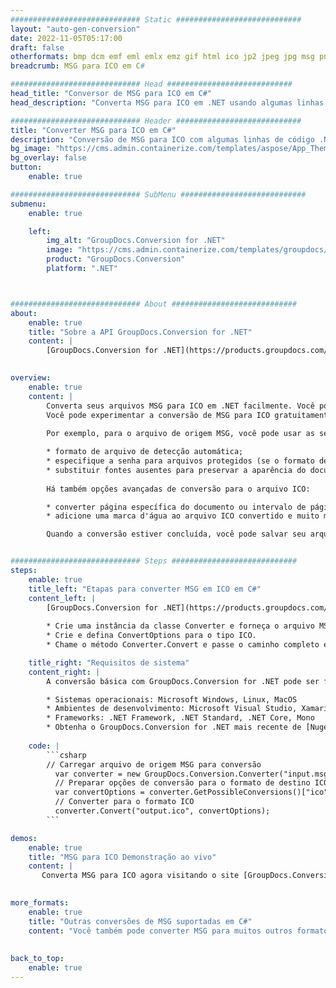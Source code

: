 ```yaml
---
############################# Static ############################
layout: "auto-gen-conversion"
date: 2022-11-05T05:17:00
draft: false
otherformats: bmp dcm emf eml emlx emz gif html ico jp2 jpeg jpg msg png psb psd svg svgz tga tif tiff webp wmf wmz
breadcrumb: MSG para ICO em C#

############################# Head ############################
head_title: "Conversor de MSG para ICO em C#"
head_description: "Converta MSG para ICO em .NET usando algumas linhas de código. Use a API de conversão de documentos do GroupDocs para converter mais de 160 formatos de arquivo."

############################# Header ############################
title: "Converter MSG para ICO em C#"
description: "Conversão de MSG para ICO com algumas linhas de código .NET"
bg_image: "https://cms.admin.containerize.com/templates/aspose/App_Themes/V3/images/bg/header1.png"
bg_overlay: false
button:
    enable: true

############################# SubMenu ############################
submenu:
    enable: true

    left:
        img_alt: "GroupDocs.Conversion for .NET"
        image: "https://cms.admin.containerize.com/templates/groupdocs/images/product-logos/90x90-noborder/groupdocs-conversion-net.png"
        product: "GroupDocs.Conversion"
        platform: ".NET"



############################# About ############################
about:
    enable: true
    title: "Sobre a API GroupDocs.Conversion for .NET"
    content: |
        [GroupDocs.Conversion for .NET](https://products.groupdocs.com/conversion/net/) pode ser usado para converter Microsoft Word, Excel, PowerPoint, PDF, Visio e outros formatos. GroupDocs.Conversion é uma API independente que é adequada para sistemas internos e de back-end onde é necessário alto desempenho. Não depende de nenhum software como Microsoft ou Open Office.
    

overview:
    enable: true
    content: |
        Converta seus arquivos MSG para ICO em .NET facilmente. Você pode usar apenas algumas linhas de código C# em qualquer plataforma de sua escolha, como - Windows, Linux, macOS.
        Você pode experimentar a conversão de MSG para ICO gratuitamente e avaliar a qualidade dos resultados da conversão. Juntamente com cenários de conversão de arquivo simples, você pode tentar opções mais avançadas para carregar o arquivo de origem MSG e para salvar o resultado de saída ICO. 
        
        Por exemplo, para o arquivo de origem MSG, você pode usar as seguintes opções de carregamento:

        * formato de arquivo de detecção automática;
        * especifique a senha para arquivos protegidos (se o formato de arquivo suportar);
        * substituir fontes ausentes para preservar a aparência do documento.
        
        Há também opções avançadas de conversão para o arquivo ICO:

        * converter página específica do documento ou intervalo de páginas;
        * adicione uma marca d'água ao arquivo ICO convertido e muito mais.

        Quando a conversão estiver concluída, você pode salvar seu arquivo ICO no caminho do arquivo local ou em qualquer armazenamento de terceiros, como FTP, Amazon S3, Google Drive, Dropbox etc. Observe - para converter MSG para {{ TO}} não há necessidade de nenhum software adicional instalado - como MS Office, Open Office, Adobe Acrobat Reader etc.


############################# Steps ############################
steps:
    enable: true
    title_left: "Etapas para converter MSG em ICO em C#"
    content_left: |
        [GroupDocs.Conversion for .NET](https://products.groupdocs.com/conversion/net/) torna mais fácil para os desenvolvedores converter um arquivo MSG para ICO com algumas linhas de código.
        
        * Crie uma instância da classe Converter e forneça o arquivo MSG com o caminho completo
        * Crie e defina ConvertOptions para o tipo ICO.
        * Chame o método Converter.Convert e passe o caminho completo e o formato (ICO) como parâmetro

    title_right: "Requisitos de sistema"
    content_right: |
        A conversão básica com GroupDocs.Conversion for .NET pode ser feita em apenas algumas etapas simples. Nossas APIs são suportadas em todas as principais plataformas e sistemas operacionais. Antes de executar o código abaixo, certifique-se de ter os seguintes pré-requisitos instalados em seu sistema.

        * Sistemas operacionais: Microsoft Windows, Linux, MacOS
        * Ambientes de desenvolvimento: Microsoft Visual Studio, Xamarin, MonoDevelop
        * Frameworks: .NET Framework, .NET Standard, .NET Core, Mono
        * Obtenha o GroupDocs.Conversion for .NET mais recente de [Nuget](https://www.nuget.org/packages/groupdocs.conversion)
         
    code: |
        ```csharp    
        // Carregar arquivo de origem MSG para conversão
          var converter = new GroupDocs.Conversion.Converter("input.msg");
          // Preparar opções de conversão para o formato de destino ICO
          var convertOptions = converter.GetPossibleConversions()["ico"].ConvertOptions;
          // Converter para o formato ICO
          converter.Convert("output.ico", convertOptions);
        ```

demos:
    enable: true
    title: "MSG para ICO Demonstração ao vivo"
    content: |
       Converta MSG para ICO agora visitando o site [GroupDocs.Conversion App](https://products.groupdocs.app/conversion/family). A demonstração online tem as seguintes vantagens
          

more_formats:
    enable: true
    title: "Outras conversões de MSG suportadas em C#"
    content: "Você também pode converter MSG para muitos outros formatos de arquivo. Por favor, veja a lista abaixo."
       
       
back_to_top:
    enable: true
---
```

